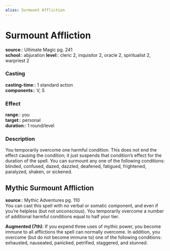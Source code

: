 ```yaml
---
alias: Surmount Affliction
---
```


# Surmount Affliction 

**source**:: Ultimate Magic pg. 241  
**school**:: abjuration
**level**:: cleric 2, inquisitor 2, oracle 2, spiritualist 2, warpriest 2

### Casting 

**casting-time**:: 1 standard action  
**components**:: V, S

### Effect 

**range**:: you  
**target**:: personal  
**duration**:: 1 round/level

### Description 

You temporarily overcome one harmful condition. This does not end the effect causing the condition; it just suspends that condition’s effect for the duration of the spell. You can surmount any one of the following conditions: blinded, confused, dazed, dazzled, deafened, fatigued, frightened, paralyzed, shaken, or sickened.

## Mythic Surmount Affliction 

**source**:: Mythic Adventures pg. 110  
You can cast this spell with no verbal or somatic component, and even if you’re helpless (but not unconscious). You temporarily overcome a number of additional harmful conditions equal to half your tier.  
  
**Augmented (7th)**: If you expend three uses of mythic power, you become immune to all afflictions the spell can normally overcome. In addition, you overcome (but do not become immune to) one of the following conditions: exhausted, nauseated, panicked, petrified, staggered, and stunned.
